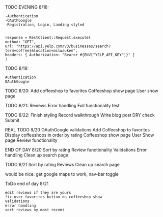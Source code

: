 TODO EVENING 8/18:

    -Authentication
    -OAuthGoogle
    -Registration, Login, Landing styled  
    
    
    response = RestClient::Request.execute(
    method: "GET",
    url: "https://api.yelp.com/v3/businesses/search?term=coffee}&location=milwaukee",  
    headers: { Authorization: "Bearer #{ENV["YELP_API_KEY"]}" }  
    )  

TODO 8/19:

    Authentication
    OAuthGoogle

TODO 8/20:
    Add coffeeshop to favorites
    Coffeeshop show page
    User show page

TODO 8/21:
    Reviews
    Error handling
    Full functionality test

TODO 8/22:
    Finish styling
    Record walkthrough
    Write blog post
    DRY check
    Submit


REAL TODO 8/20
    OAuthGoogle
    validations
    Add Coffeeshop to favorites
    Display coffeeshops in order by rating
    Coffeeshop show page
    User Show page
    Review functionality


END OF DAY 8/20
    Sort by rating
    Review functionality
    Validations
    Error handling
    Clean up search page

TODO 8/21
Sort by rating
Reviews
Clean up search page

would be nice: get google maps to work, nav-bar toggle

ToDo end of day 8/21

    edit reviews if they are yours
    fix user_favorites button on coffeeshop show
    validations
    error handling
    sort reviews by most recent
